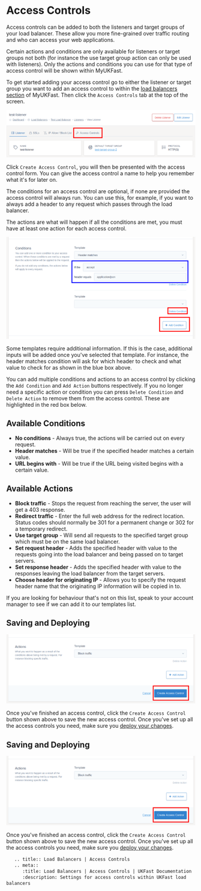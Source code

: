 # Access Controls

Access controls can be added to both the listeners and target groups of your load balancer. These allow you more fine-grained over traffic routing and who can access your web applications.

Certain actions and conditions are only available for listeners or target groups not both (for instance the use target group action can only be used with listeners). Only the actions and conditions you can use for that type of access control will be shown within MyUKFast.

To get started adding your access control go to either the listener or target group you want to add an access control to within the [load balancers section](https://my.ukfast.co.uk/load-balancers) of MyUKFast. Then click the `Access Controls` tab at the top of the screen.

![Access Controls Tab](../files/access_controls_1_small.png)

Click `Create Access Control`, you will then be presented with the access control form. You can give the access control a name to help you remember what it's for later on.

The conditions for an access control are optional, if none are provided the access control will always run. You can use this, for example, if you want to always add a header to any request which passes through the load balancer.

The actions are what will happen if all the conditions are met, you must have at least one action for each access control.

![Adding / Removing Rules](../files/access_controls_2_small.png)

Some templates require additional information. If this is the case, additional inputs will be added once you've selected that template. For instance, the header matches condition will ask for which header to check and what value to check for as shown in the blue box above.

You can add multiple conditions and actions to an access control by clicking the `Add Condition` and `Add Action` buttons respectively. If you no longer need a specific action or condition you can press `Delete Condition` and `Delete Action` to remove them from the access control. These are highlighted in the red box below.

## Available Conditions

* **No conditions** - Always true, the actions will be carried out on every request.
* **Header matches** - Will be true if the specified header matches a certain value.
* **URL begins with** - Will be true if the URL being visited begins with a certain value.

## Available Actions

* **Block traffic** - Stops the request from reaching the server, the user will get a 403 response.
* **Redirect traffic** - Enter the full web address for the redirect location. Status codes should normally be 301 for a permanent change or 302 for a temporary redirect.
* **Use target group** - Will send all requests to the specified target group which must be on the same load balancer.
* **Set request header** - Adds the specified header with value to the requests going into the load balancer and being passed on to target servers.
* **Set response header** -  Adds the specified header with value to the responses leaving the load balancer from the target servers.
* **Choose header for originating IP** - Allows you to specify the request header name that the originating IP information will be copied in to.

If you are looking for behaviour that's not on this list, speak to your account manager to see if we can add it to our templates list.

## Saving and Deploying

![Saving Access Controls](../files/access_controls_3_small.png)

Once you've finished an access control, click the `Create Access Control` button shown above to save the new access control. Once you've set up all the access controls you need, make sure you [deploy your changes](../deploying-changes.html).

## Saving and Deploying

![Saving Access Controls](../files/access_controls_3_small.png)

Once you've finished an access control, click the `Create Access Control` button shown above to save the new access control. Once you've set up all the access controls you need, make sure you [deploy your changes](../deploying-changes.html).

```eval_rst
   .. title:: Load Balancers | Access Controls
   .. meta::
      :title: Load Balancers | Access Controls | UKFast Documentation
      :description: Settings for access controls within UKFast load balancers
```
